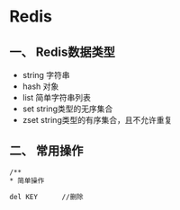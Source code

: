 # Redis


## 一、 Redis数据类型
- string 字符串
- hash 对象
- list 简单字符串列表
- set string类型的无序集合
- zset string类型的有序集合，且不允许重复


## 二、 常用操作

``` bash
/**
* 简单操作

del KEY      //删除
```









